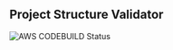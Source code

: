 ## Project Structure Validator

![AWS CODEBUILD Status](https://codebuild.us-east-1.amazonaws.com/badges?uuid=eyJlbmNyeXB0ZWREYXRhIjoiVm9odXBpT3ZYMUlUVU44WlpQT2V2MnQ5OVRtYjlKaXRXR3g1elYxbEdDNkNJSDJ6OEpRdVpUYWhrblFYU2M1aE5ETWtCeE1lN1hZeWp1am1mV1lwWG80PSIsIml2UGFyYW1ldGVyU3BlYyI6InBkR0RWNkdlbmdqd3h6c3MiLCJtYXRlcmlhbFNldFNlcmlhbCI6MX0%3D&branch=main)
